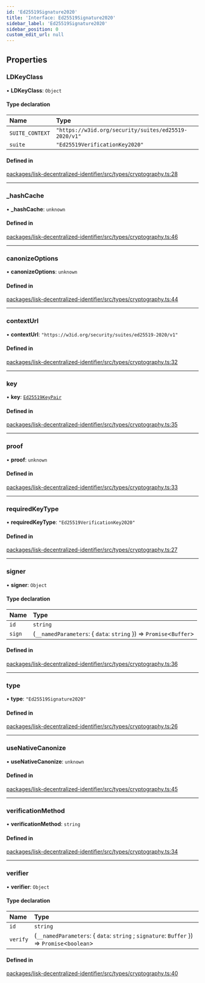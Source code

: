 ```yaml
---
id: 'Ed25519Signature2020'
title: 'Interface: Ed25519Signature2020'
sidebar_label: 'Ed25519Signature2020'
sidebar_position: 0
custom_edit_url: null
---
```


## Properties

### LDKeyClass

• **LDKeyClass**: `Object`

#### Type declaration

| Name            | Type                                                 |
| :-------------- | :--------------------------------------------------- |
| `SUITE_CONTEXT` | `"https://w3id.org/security/suites/ed25519-2020/v1"` |
| `suite`         | `"Ed25519VerificationKey2020"`                       |

#### Defined in

[packages/lisk-decentralized-identifier/src/types/cryptography.ts:28](https://github.com/aldhosutra/lisk-did/blob/dbe4f6c/packages/lisk-decentralized-identifier/src/types/cryptography.ts#L28)

---

### \_hashCache

• **\_hashCache**: `unknown`

#### Defined in

[packages/lisk-decentralized-identifier/src/types/cryptography.ts:46](https://github.com/aldhosutra/lisk-did/blob/dbe4f6c/packages/lisk-decentralized-identifier/src/types/cryptography.ts#L46)

---

### canonizeOptions

• **canonizeOptions**: `unknown`

#### Defined in

[packages/lisk-decentralized-identifier/src/types/cryptography.ts:44](https://github.com/aldhosutra/lisk-did/blob/dbe4f6c/packages/lisk-decentralized-identifier/src/types/cryptography.ts#L44)

---

### contextUrl

• **contextUrl**: `"https://w3id.org/security/suites/ed25519-2020/v1"`

#### Defined in

[packages/lisk-decentralized-identifier/src/types/cryptography.ts:32](https://github.com/aldhosutra/lisk-did/blob/dbe4f6c/packages/lisk-decentralized-identifier/src/types/cryptography.ts#L32)

---

### key

• **key**: [`Ed25519KeyPair`](Ed25519KeyPair.md)

#### Defined in

[packages/lisk-decentralized-identifier/src/types/cryptography.ts:35](https://github.com/aldhosutra/lisk-did/blob/dbe4f6c/packages/lisk-decentralized-identifier/src/types/cryptography.ts#L35)

---

### proof

• **proof**: `unknown`

#### Defined in

[packages/lisk-decentralized-identifier/src/types/cryptography.ts:33](https://github.com/aldhosutra/lisk-did/blob/dbe4f6c/packages/lisk-decentralized-identifier/src/types/cryptography.ts#L33)

---

### requiredKeyType

• **requiredKeyType**: `"Ed25519VerificationKey2020"`

#### Defined in

[packages/lisk-decentralized-identifier/src/types/cryptography.ts:27](https://github.com/aldhosutra/lisk-did/blob/dbe4f6c/packages/lisk-decentralized-identifier/src/types/cryptography.ts#L27)

---

### signer

• **signer**: `Object`

#### Type declaration

| Name   | Type                                                                |
| :----- | :------------------------------------------------------------------ |
| `id`   | `string`                                                            |
| `sign` | (`__namedParameters`: { `data`: `string` }) => `Promise`<`Buffer`\> |

#### Defined in

[packages/lisk-decentralized-identifier/src/types/cryptography.ts:36](https://github.com/aldhosutra/lisk-did/blob/dbe4f6c/packages/lisk-decentralized-identifier/src/types/cryptography.ts#L36)

---

### type

• **type**: `"Ed25519Signature2020"`

#### Defined in

[packages/lisk-decentralized-identifier/src/types/cryptography.ts:26](https://github.com/aldhosutra/lisk-did/blob/dbe4f6c/packages/lisk-decentralized-identifier/src/types/cryptography.ts#L26)

---

### useNativeCanonize

• **useNativeCanonize**: `unknown`

#### Defined in

[packages/lisk-decentralized-identifier/src/types/cryptography.ts:45](https://github.com/aldhosutra/lisk-did/blob/dbe4f6c/packages/lisk-decentralized-identifier/src/types/cryptography.ts#L45)

---

### verificationMethod

• **verificationMethod**: `string`

#### Defined in

[packages/lisk-decentralized-identifier/src/types/cryptography.ts:34](https://github.com/aldhosutra/lisk-did/blob/dbe4f6c/packages/lisk-decentralized-identifier/src/types/cryptography.ts#L34)

---

### verifier

• **verifier**: `Object`

#### Type declaration

| Name     | Type                                                                                         |
| :------- | :------------------------------------------------------------------------------------------- |
| `id`     | `string`                                                                                     |
| `verify` | (`__namedParameters`: { `data`: `string` ; `signature`: `Buffer` }) => `Promise`<`boolean`\> |

#### Defined in

[packages/lisk-decentralized-identifier/src/types/cryptography.ts:40](https://github.com/aldhosutra/lisk-did/blob/dbe4f6c/packages/lisk-decentralized-identifier/src/types/cryptography.ts#L40)
